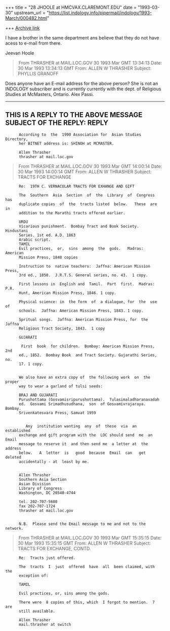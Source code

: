 +++
title = "28 JHOOLE at HMCVAX.CLAREMONT.EDU"
date = "1993-03-30"
upstream_url = "https://list.indology.info/pipermail/indology/1993-March/000482.html"

+++
[Archive link](https://list.indology.info/pipermail/indology/1993-March/000482.html)



I have a brother in the same department ans believe that they do not have acess to e-mail from there.

Jeevan Hoole




> From THRASHER at MAIL.LOC.GOV 30 1993 Mar GMT 13:34:13
Date: 30 Mar 1993 13:34:13 GMT
From: ALLEN W THRASHER <THRASHER at MAIL.LOC.GOV>
Subject: PHYLLIS GRANOFF

Does anyone have an E-mail address for the above person? She is not an INDOLOGY subscriber and is currently 
currently with the dept. of Religious Studies at McMasters, Ontario. 
Alex Passi. 



------------------------------------------
THIS IS A REPLY TO THE ABOVE MESSAGE
SUBJECT OF THE REPLY: REPLY                         
------------------------------------------
          According to  the  1990 Association for  Asian Studies Directory, 
          her BITNET address is: SHINOH at MCMASTER. 

          Allen Thrasher 
          thrasher at mail.loc.gov                                             



> From THRASHER at MAIL.LOC.GOV 30 1993 Mar GMT 14:00:14
Date: 30 Mar 1993 14:00:14 GMT
From: ALLEN W THRASHER <THRASHER at MAIL.LOC.GOV>
Subject: TRACTS FOR EXCHANGE

          Re:  19TH C. VERNACULAR TRACTS FOR EXHANGE AND GIFT 

          The  Southern  Asia  Section  of  the  Library  of  Congress  has 
          duplicate copies  of  the  tracts listed  below.   These  are  in 
          addition to the Marathi tracts offered earlier. 

          URDU 
          Vicarious punishment.  Bombay Tract and Book Society.  Hindustani 
          Series. 1st ed. A.D. 1863 
          Arabic script.  
          TAMIL 
          Evil practices,  or,  sins  among  the  gods.   Madras:  American 
          Mission Press, 1848 copies 

          Instruction to  native teachers:  Jaffna: American Mission Press, 
          3rd ed., 1850.  J.R.T.S. General series, no. 43.  1 copy. 

          First lessons in  English and  Tamil.  Part  first.  Madras: P.R. 
          Hunt, American Mission Press, 1846. 1 copy. 

          Physical science: in  the form  of  a dialogue, for  the  use  of 
          schools.  Jaffna: American Mission Press, 1843. 1 copy. 

          Spritual songs.  Jaffna: American Mission Press, for  the  Jaffna 
          Religious Tract Society, 1843.  1 copy 

          GUJARATI 

           First  book  for children.  Bombay: American Mission Press,  2nd 
          ed., 1852.  Bombay Book  and Tract Society. Gujarathi Series, no. 
          17. 1 copy.   


          We also have an extra copy of  the following work  on  the proper 
          way to wear a garland of tulsi seeds: 

          BRAJ AND GUJARATI 
          Purushottama (Gosvamisripurushottama).  Tulasimaladharanavadah 
          ed.  Gosvami Srimadhusudhana,  son  of Gosvamivrajaraya.  Bombay. 
          Srivenkatesvara Press, Samvat 1959 


             Any  institution wanting  any  of  these  via  an  established 
          exchange and gift program with the  LOC should send  me  an Email 
          message to reserve it  and then send me  a letter at  the address 
          below.   A  letter  is   good  because  Email  can   get  deleted 
          accidentally - at  least by me. 


          Allen Thrasher 
          Southern Asia Section 
          Asian Division 
          Library of Congress 
          Washington, DC 20540-4744 

          tel. 202-707-5600 
          fax 202-707-1724 
          thrasher at mail.loc.gov 


          N.B.  Please send the Email message to me and not to the network. 



> From THRASHER at MAIL.LOC.GOV 30 1993 Mar GMT 15:35:15
Date: 30 Mar 1993 15:35:15 GMT
From: ALLEN W THRASHER <THRASHER at MAIL.LOC.GOV>
Subject: TRACTS FOR EXCHANGE, CONTD.

          Re:  Tracts just offered. 

          The  tracts  I  just  offered  have  all  been claimed, with  the 
          exception of: 

          TAMIL 

          Evil practices, or, sins among the gods. 

          There were  8 copies of this, which  I forgot to mention.  7  are 
          still available. 

          Allen Thrasher 
          mail.thrasher at switch                                              






